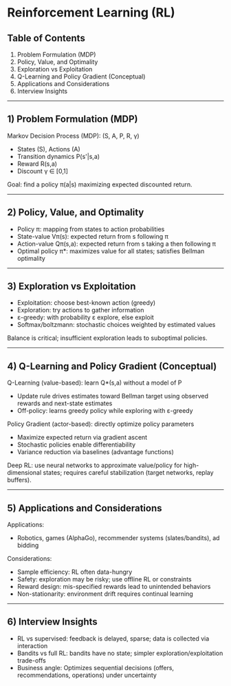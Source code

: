 # Reinforcement Learning (RL)

## Table of Contents
1. Problem Formulation (MDP)
2. Policy, Value, and Optimality
3. Exploration vs Exploitation
4. Q-Learning and Policy Gradient (Conceptual)
5. Applications and Considerations
6. Interview Insights

---

## 1) Problem Formulation (MDP)

Markov Decision Process (MDP): (S, A, P, R, γ)
- States (S), Actions (A)
- Transition dynamics P(s'|s,a)
- Reward R(s,a)
- Discount γ ∈ [0,1]

Goal: find a policy π(a|s) maximizing expected discounted return.

---

## 2) Policy, Value, and Optimality

- Policy π: mapping from states to action probabilities
- State-value Vπ(s): expected return from s following π
- Action-value Qπ(s,a): expected return from s taking a then following π
- Optimal policy π*: maximizes value for all states; satisfies Bellman optimality

---

## 3) Exploration vs Exploitation

- Exploitation: choose best-known action (greedy)
- Exploration: try actions to gather information
- ε-greedy: with probability ε explore, else exploit
- Softmax/boltzmann: stochastic choices weighted by estimated values

Balance is critical; insufficient exploration leads to suboptimal policies.

---

## 4) Q-Learning and Policy Gradient (Conceptual)

Q-Learning (value-based): learn Q*(s,a) without a model of P
- Update rule drives estimates toward Bellman target using observed rewards and next-state estimates
- Off-policy: learns greedy policy while exploring with ε-greedy

Policy Gradient (actor-based): directly optimize policy parameters
- Maximize expected return via gradient ascent
- Stochastic policies enable differentiability
- Variance reduction via baselines (advantage functions)

Deep RL: use neural networks to approximate value/policy for high-dimensional states; requires careful stabilization (target networks, replay buffers).

---

## 5) Applications and Considerations

Applications:
- Robotics, games (AlphaGo), recommender systems (slates/bandits), ad bidding

Considerations:
- Sample efficiency: RL often data-hungry
- Safety: exploration may be risky; use offline RL or constraints
- Reward design: mis-specified rewards lead to unintended behaviors
- Non-stationarity: environment drift requires continual learning

---

## 6) Interview Insights

- RL vs supervised: feedback is delayed, sparse; data is collected via interaction
- Bandits vs full RL: bandits have no state; simpler exploration/exploitation trade-offs
- Business angle: Optimizes sequential decisions (offers, recommendations, operations) under uncertainty
